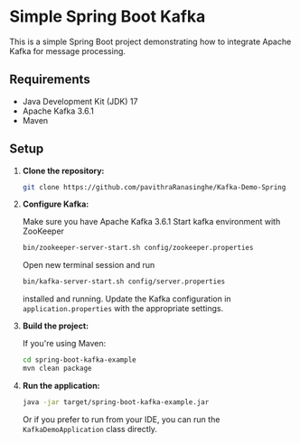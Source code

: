 # Simple Spring Boot Kafka

This is a simple Spring Boot project demonstrating how to integrate Apache Kafka for message processing.

## Requirements

- Java Development Kit (JDK) 17
- Apache Kafka 3.6.1
- Maven

## Setup

1. **Clone the repository:**

    ```bash
    git clone https://github.com/pavithraRanasinghe/Kafka-Demo-Spring
    ```

2. **Configure Kafka:**

   Make sure you have Apache Kafka 3.6.1
   Start kafka environment with ZooKeeper
   ```bash
   bin/zookeeper-server-start.sh config/zookeeper.properties
    ```
   Open new terminal session and run
   ```bash
   bin/kafka-server-start.sh config/server.properties
    ```
   installed and running. Update the Kafka configuration in `application.properties` with the appropriate settings.

4. **Build the project:**

    If you're using Maven:

    ```bash
    cd spring-boot-kafka-example
    mvn clean package
    ```

5. **Run the application:**

    ```bash
    java -jar target/spring-boot-kafka-example.jar
    ```

    Or if you prefer to run from your IDE, you can run the `KafkaDemoApplication` class directly.
